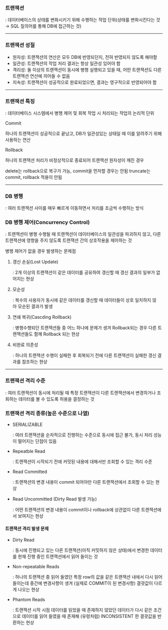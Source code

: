 ### 트랜잭션

: 데이터베이스의 상태를 변화시키기 위해 수행하는 작업 단위(상태를 변화시킨다는 것 → SQL 질의어를 통해 DB에 접근하는 것)

----

### 트랜잭션 성질

* 원자성: 트랜잭션의 연산은 모두 DB에 반영되던지, 전혀 반영되지 않도록 해야함
* 일관성: 트랜잭션의 작업 처리 결과는 항상 일관성 있어야 함
* 격리성: 둘 이상의 트랜잭션이 동시에 병행 실행되고 있을 때, 어떤 트랜잭션도 다른 트랜잭션 연산에 끼어들 수 없음
* 지속성: 트랜잭션이 성공적으로 완료되었으면, 결과는 영구적으로 반영되어야 함

----

### 트랜잭션 특징

: 데이터베이스 시스템에서 병행 제어 및 회복 작업 시 처리되는 작업의 논리적 단위

Commit

하나의 트랜잭션이 성공적으로 끝났고, DB가 일관성있는 상태일 때 이를 알려주기 위해 사용하는 연산

Rollback

하나의 트랜잭션 처리가 비정상적으로 종료되어 트랜잭션 원자성이 깨진 경우


delete는 rollback으로 복구가 가능, commit을 먼저할 경우는 안됨 
truncate는 commit, rollback 적용이 안됨 

---- 

### DB 병행

: 여러 트랜잭션 사이를 매우 빠르게 이동하면서 처리를 조금씩 수행하는 방식
 

 ### DB 병행 제어(Concurrency Control)
 
: 트랜잭션이 병행 수행될 때 트랜잭션이 데이터베이스의 일관성을 파괴하지 않고, 다른 트랜잭션에 영향을 주지 않도록 트랜잭션 간의 상호작용을 제어하는 것


병행 제어가 없을 경우 발생하는 문제점

1. 갱신 손실(Lost Update)
    
    : 2개 이상의 트랜잭션이 같은 데이터를 공유하여 갱신할 때 갱신 결과의 일부가 없어지는 현상 
    
2. 모순성
    
    :  복수의 사용자가 동시에 같은 데이터를 갱신할 때 데이터들이 상호 일치하지 않아 모순된 결과가 발생
    
3. 연쇄 복귀(Cascding Rollback)
    
    : 병행수행되던 트랜잭션들 중 어느 하나에 문제가 생겨 Rollback되는 경우 다른 트랜잭션들도 함께 Rollback 되는 현상
    
4. 비완료 의존성
    
    : 하나의 트랜잭션 수행이 실패한 후 회복되기 전에 다른 트랜잭션이 실패한 갱신 결과를 참조하는 현상

----

### 트랜잭션 격리 수준

: 여러 트랜잭션이 동시에 처리될 때 특정 트랜잭션이 다른 트랜잭션에서 변경하거나 조회하는 데이터를 볼 수 있도록 허용을 결정하는 것


### 트랜잭션 격리 종류(높은 수준으로 나열)

+ SERIALIZABLE
  
  : 여러 트랜잭션을 순차적으로 진행하는 수준으로 동시에 접근 불가, 동시 처리 성능이 떨어지는 단점이 있음
  

+ Repeatble Read

  : 트랜잭션이 시작되기 전에 커밋된 내용에 대해서만 조회할 수 있는 격리 수준


+ Read Committed 

  : 트랜잭션의 변경 내용이 commit 되어야만 다른 트랜잭션에서 조회할 수 있는 현상


+ Read Uncommitted (Dirty Read 발생 가능)

  : 어떤 트랜잭션의 변경 내용이 commit이나 rollback에 상관없이 다른 트랜잭션에서 보여지는 현상


#### 트랜잭션 격리 발생 문제

+ Dirty Read

  : 동시에 진행되고 있는 다른 트랜잭션(아직 커밋하지 않은 상태)에서 변경한 데이터를 현재 진행 중인 트랜잭션에서 읽어 들이는 것 


+ Non-repeatable Reads

  : 하나의 트랜잭션 중 읽어 들였던 특정 row의 값을 같은 트랜잭션 내에서 다시 읽어 들이는데 중간에 변경사항이 생겨 (실제로 COMMIT이 된 변경사항) 결괏값이 다르게 나오는 현상


+ Phantom Reads

  : 트랜잭션 시작 시점 데이터를 읽었을 때 존재하지 않았던 데이터가 다시 같은 조건으로 데이터를 읽어 들였을 때 존재해 (유령처럼) INCONSISTENT 한 결괏값을 반환하는 현상



